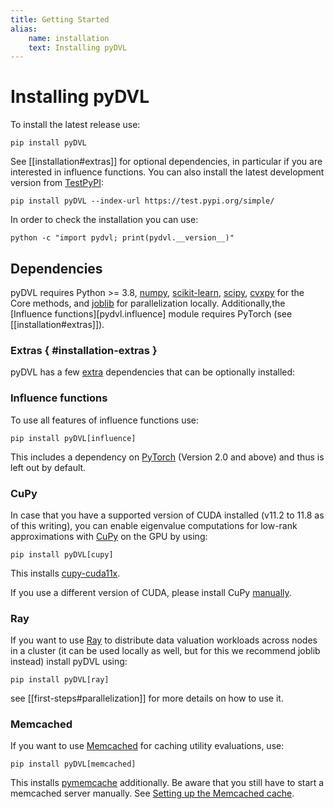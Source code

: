```yaml
---
title: Getting Started
alias: 
    name: installation
    text: Installing pyDVL
---
```


# Installing pyDVL

To install the latest release use:

```shell
pip install pyDVL
```

See [[installation#extras]] for optional dependencies, in particular if you are
interested in influence functions. You can also install the latest development
version from [TestPyPI](https://test.pypi.org/project/pyDVL/):

```shell
pip install pyDVL --index-url https://test.pypi.org/simple/
```

In order to check the installation you can use:

```shell
python -c "import pydvl; print(pydvl.__version__)"
```

## Dependencies

pyDVL requires Python >= 3.8, [numpy](https://numpy.org/),
[scikit-learn](https://scikit-learn.org/stable/), [scipy](https://scipy.org/),
[cvxpy](https://www.cvxpy.org/) for the Core methods,
and [joblib](https://joblib.readthedocs.io/en/stable/)
for parallelization locally. Additionally,the [Influence functions][pydvl.influence]
module requires PyTorch (see [[installation#extras]]).


### Extras { #installation-extras }

pyDVL has a few [extra](https://peps.python.org/pep-0508/#extras) dependencies
that can be optionally installed:

### Influence functions

To use all features of influence functions use:

```shell
pip install pyDVL[influence]
```

This includes a dependency on [PyTorch](https://pytorch.org/) (Version 2.0 and
above) and thus is left out by default.

### CuPy

In case that you have a supported version of CUDA installed (v11.2 to 11.8 as of
this writing), you can enable eigenvalue computations for low-rank approximations
with [CuPy](https://docs.cupy.dev/en/stable/index.html) on the GPU by using:

```shell
pip install pyDVL[cupy]
```

This installs [cupy-cuda11x](https://pypi.org/project/cupy-cuda11x/).

If you use a different version of CUDA, please install CuPy
[manually](https://docs.cupy.dev/en/stable/install.html).

### Ray

If you want to use [Ray](https://www.ray.io/) to distribute data valuation
workloads across nodes in a cluster (it can be used locally as well,
but for this we recommend joblib instead) install pyDVL using:

```shell
pip install pyDVL[ray]
```

see [[first-steps#parallelization]] for more details on how to use it.

### Memcached

If you want to use [Memcached](https://memcached.org/) for caching
utility evaluations, use:

```shell
pip install pyDVL[memcached]
```

This installs [pymemcache](https://github.com/pinterest/pymemcache) additionally. 
Be aware that you still have to start a memcached server manually. See 
[Setting up the Memcached cache](first-steps.md#setting-up-the-memcached-cache).
